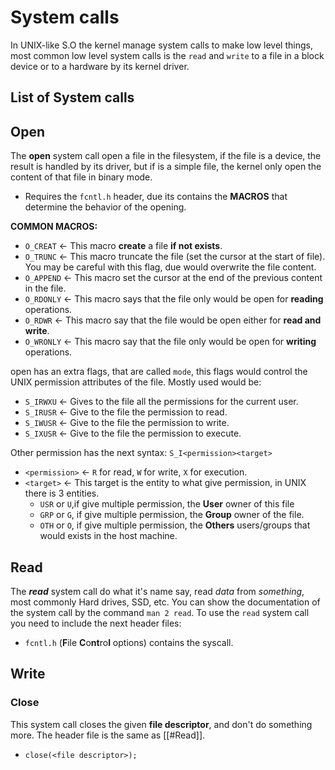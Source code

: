 # System calls
In UNIX-like S.O the kernel manage system calls to make low level things, most common low level system calls is the `read` and `write` to a file in a block device or to a hardware by its kernel driver.

## List of System calls

## Open
The **open** system call open a file in the filesystem, if the file is a device, the result is handled by its driver, but if is a simple file, the kernel only open the content of that file in binary mode.
- Requires the `fcntl.h` header, due its contains the **MACROS** that determine the behavior of the opening.

**COMMON MACROS:**
- `O_CREAT` <- This macro **create** a file **if not exists**.
- `O_TRUNC` <- This macro truncate the file (set the cursor at the start of file). You may be careful with this flag, due would overwrite the file content.
- `O_APPEND` <- This macro set the cursor at the end of the previous content in the file.
- `O_RDONLY` <- This macro says that the file only would be open for **reading** operations.
- `O_RDWR` <- This macro say that the file would be open either for **read and write**.
- `O_WRONLY` <- This macro say that the file only would be open for **writing** operations.

open has an extra flags, that are called `mode`, this flags would control the UNIX permission attributes of the file. Mostly used would be:
- `S_IRWXU` <- Gives to the file all the permissions for the current user.
- `S_IRUSR` <- Give to the file the permission to read.
- `S_IWUSR` <- Give to the file the permission to write.
- `S_IXUSR` <- Give to the file the permission to execute.

Other permission has the next syntax:
`S_I<permission><target>`
- `<permission>` <- `R` for read, `W` for write, `X` for execution.
- `<target>` <- This target is the entity to what give permission, in UNIX there is 3 entities.
	- `USR` or `U`,if give multiple permission, the **User** owner of this file 
	- `GRP` or `G`, if give multiple permission, the **Group** owner of the file.
	- `OTH` or `O`, if give multiple permission, the **Others** users/groups that would exists in the host machine.

## Read
The **_read_** system call do what it's name say, read _data_ from _something_, most commonly Hard drives, SSD, etc.
You can show the documentation of the system call by the command `man 2 read`.
To use the `read` system call you need to include the next header files:
- `fcntl.h` (**F**ile **C**o**nt**ro**l** options) contains the syscall.

## Write

### Close
This system call closes the given **file descriptor**, and don't do something more.
The header file is the same as [[#Read]].
- `close(<file descriptor>);`
